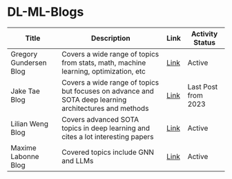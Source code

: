 # DL-ML-Blogs


| Title            | Description          | Link                              | Activity Status       |
|------------------|----------------------|-----------------------------------|-------------------------|
| Gregory Gundersen Blog| Covers a wide range of topics from stats, math, machine learning, optimization, etc| [Link](https://gregorygundersen.com/)| Active|
| Jake Tae Blog | Covers a wide range of topics but focuses on advance and SOTA deep learning architectures and methods | [Link](https://jaketae.github.io/)| Last Post from 2023|
| Lilian Weng Blog | Covers advanced SOTA topics in deep learning and cites a lot interesting papers | [Link](https://lilianweng.github.io/) | Active |
| Maxime Labonne Blog| Covered topics include GNN and LLMs | [Link](https://mlabonne.github.io/blog/)| Active|



